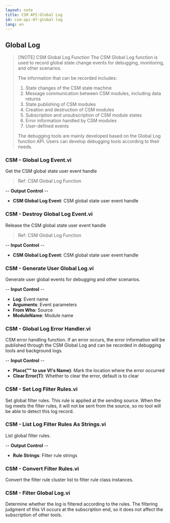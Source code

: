 ```yaml
---
layout: note
title: CSM API:Global Log
id: csm-api-07-global-log
lang: en
---
```


## Global Log

> [!NOTE] CSM Global Log Function
> The CSM Global Log function is used to record global state change events for debugging, monitoring, and other scenarios.
>
> The information that can be recorded includes:
> 1. State changes of the CSM state machine
> 2. Message communication between CSM modules, including data returns
> 3. State publishing of CSM modules
> 4. Creation and destruction of CSM modules
> 5. Subscription and unsubscription of CSM module states
> 6. Error information handled by CSM modules
> 7. User-defined events
>
> The debugging tools are mainly developed based on the Global Log function API. Users can develop debugging tools according to their needs.

### CSM - Global Log Event.vi

Get the CSM global state user event handle

> Ref: CSM Global Log Function

-- <b>Output Control</b> --
- <b>CSM Global Log Event</b>: CSM global state user event handle

### CSM - Destroy Global Log Event.vi

Release the CSM global state user event handle

> Ref: CSM Global Log Function

-- <b>Input Control</b> --
- <b>CSM Global Log Event</b>: CSM global state user event handle

### CSM - Generate User Global Log.vi

Generate user global events for debugging and other scenarios.

-- <b>Input Control</b> --
- <b>Log</b>: Event name
- <b>Arguments</b>: Event parameters
- <b>From Who</b>: Source
- <b>ModuleName</b>: Module name

### CSM - Global Log Error Handler.vi

CSM error handling function. If an error occurs, the error information will be published through the CSM Global Log and can be recorded in debugging tools and background logs.

-- <b>Input Control</b> --
- <b>Place("" to use VI's Name)</b>: Mark the location where the error occurred
- <b>Clear Error(T)</b>: Whether to clear the error, default is to clear

### CSM - Set Log Filter Rules.vi

Set global filter rules. This rule is applied at the sending source. When the log meets the filter rules, it will not be sent from the source, so no tool will be able to detect this log record.

### CSM - List Log Filter Rules As Strings.vi

List global filter rules.

-- <b>Output Control</b> --
- <b>Rule Strings</b>: Filter rule strings

### CSM - Convert Filter Rules.vi

Convert the filter rule cluster list to filter rule class instances.

### CSM - Filter Global Log.vi

Determine whether the log is filtered according to the rules. The filtering judgment of this VI occurs at the subscription end, so it does not affect the subscription of other tools.
